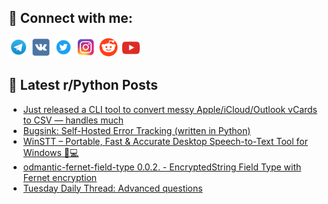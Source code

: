 ## 🔎 Connect with me:
[<img src="https://github.com/bullbesh/bullbesh/blob/main/images/Telegram.png" width="32" height="32" />](https://t.me/bullbesh)
[<img src="https://github.com/bullbesh/bullbesh/blob/main/images/VK.png" width="32" height="32" />](https://vk.com/bullbesh)
[<img src="https://github.com/bullbesh/bullbesh/blob/main/images/Twitter.png" width="32" height="32" />](https://twitter.com/bullbesh1)
[<img src="https://github.com/bullbesh/bullbesh/blob/main/images/Instagram.png" width="32" height="32" />](https://www.instagram.com/bullbesh)
[<img src="https://github.com/bullbesh/bullbesh/blob/main/images/Reddit.png" width="32" height="32" />](https://www.reddit.com/user/bullbesh)
[<img src="https://github.com/bullbesh/bullbesh/blob/main/images/YouTube.png" width="32" height="32" />](https://www.youtube.com/channel/UCtfjRs6uzgq5mfm8S06WTcg)

## 📕 Latest r/Python Posts
<!-- BLOG-POST-LIST:START -->
- [Just released a CLI tool to convert messy Apple/iCloud/Outlook vCards to CSV — handles much](https://www.reddit.com/r/Python/comments/1jjeb4g/just_released_a_cli_tool_to_convert_messy/)
- [Bugsink: Self-Hosted Error Tracking &lpar;written in Python&rpar;](https://www.reddit.com/r/Python/comments/1jjeaxg/bugsink_selfhosted_error_tracking_written_in/)
- [WinSTT – Portable, Fast &amp; Accurate Desktop Speech-to-Text Tool for Windows 🎤💻](https://www.reddit.com/r/Python/comments/1jj95re/winstt_portable_fast_accurate_desktop/)
- [odmantic-fernet-field-type 0.0.2. - EncryptedString Field Type with Fernet encryption](https://www.reddit.com/r/Python/comments/1jj8kic/odmanticfernetfieldtype_002_encryptedstring_field/)
- [Tuesday Daily Thread: Advanced questions](https://www.reddit.com/r/Python/comments/1jj6387/tuesday_daily_thread_advanced_questions/)
<!-- BLOG-POST-LIST:END -->
